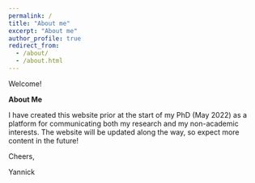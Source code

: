 ```yaml
---
permalink: /
title: "About me"
excerpt: "About me"
author_profile: true
redirect_from: 
  - /about/
  - /about.html
---
```


Welcome! 

**About Me**

I have created this website prior at the start of my PhD (May 2022) as a platform for communicating both my research and my non-academic interests. The website will be updated along the way, so expect more content in the future!

Cheers,

Yannick

